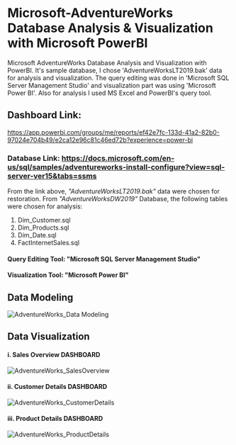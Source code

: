 # Microsoft-AdventureWorks Database Analysis & Visualization with Microsoft PowerBI
Microsoft AdventureWorks Database Analysis and Visualization with PowerBI. It's sample database, I chose 'AdventureWorksLT2019.bak' data for analysis and visualization. The query editing was done in 'Microsoft SQL Server Management Studio' and visualization part was using 'Microsoft Power BI'. Also for analysis I used MS Excel and PowerBI's query tool.

## Dashboard Link: 
https://app.powerbi.com/groups/me/reports/ef42e7fc-133d-41a2-82b0-97024e704b49/e2ca12e96c81c46ed72b?experience=power-bi

### Database Link: https://docs.microsoft.com/en-us/sql/samples/adventureworks-install-configure?view=sql-server-ver15&tabs=ssms

From the link above, *"AdventureWorksLT2019.bak"* data were chosen for restoration.
From *"AdventureWorksDW2019"* Database, the following tables were chosen for analysis:
1. Dim_Customer.sql
2. Dim_Products.sql
3. Dim_Date.sql
4. FactInternetSales.sql

#### Query Editing Tool: "Microsoft SQL Server Management Studio"
#### Visualization Tool: "Microsoft Power BI"

## Data Modeling
![AdventureWorks_Data Modeling](https://github.com/s-narmada/Microsoft-AdventureWorks-DB-Analysis/assets/58018941/2fffe8a9-598d-40db-af23-d2b01023e15c)

## Data Visualization
#### i. Sales Overview DASHBOARD
![AdventureWorks_SalesOverview](https://github.com/s-narmada/Microsoft-AdventureWorks-DB-Analysis/assets/58018941/002cf990-054c-47b5-8b17-dc5c5a26e78f)

#### ii. Customer Details DASHBOARD
![AdventureWorks_CustomerDetails](https://github.com/s-narmada/Microsoft-AdventureWorks-DB-Analysis/assets/58018941/e664a6d2-c51b-4872-80a1-f69fe8cab5d3)

#### iii. Product Details DASHBOARD
![AdventureWorks_ProductDetails](https://github.com/s-narmada/Microsoft-AdventureWorks-DB-Analysis/assets/58018941/6d46d6e6-b8a1-46d0-acf3-55575e8fd6c8)


